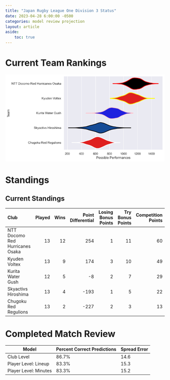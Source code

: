 ```yaml
---  
title: "Japan Rugby League One Division 3 Status"  
date: 2023-04-28 6:00:00 -0500  
categories: model review projection  
layout: article  
aside:  
    toc: true  
---
```

# Current Team Rankings


![Club Rankings](plots/rankings_Japan-Rugby-League-One-Division-3-2022.png)
# Standings

## Current Standings


| Club                            |   Played |   Wins |   Point Differential |   Losing Bonus Points |   Try Bonus Points |   Competition Points |
|:--------------------------------|---------:|-------:|---------------------:|----------------------:|-------------------:|---------------------:|
| NTT Docomo Red Hurricanes Osaka |       13 |     12 |                  254 |                     1 |                 11 |                   60 |
| Kyuden Voltex                   |       13 |      9 |                  174 |                     3 |                 10 |                   49 |
| Kurita Water Gush               |       12 |      5 |                   -8 |                     2 |                  7 |                   29 |
| Skyactivs Hiroshima             |       13 |      4 |                 -193 |                     1 |                  5 |                   22 |
| Chugoku Red Regulions           |       13 |      2 |                 -227 |                     2 |                  3 |                   13 |



# Completed Match Review


| Model | Percent Correct Predictions | Spread Error |
| ------ | ------ | ------ |
| Club Level | 86.7% | 14.6 |
| Player Level: Lineup | 83.3% | 15.3 |
| Player Level: Minutes | 83.3% | 15.2 |

